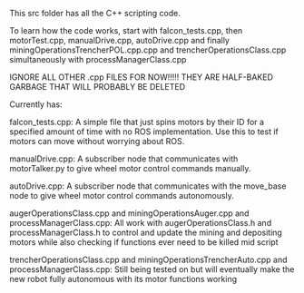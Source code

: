 This src folder has all the C++ scripting code.

To learn how the code works, start with falcon_tests.cpp, then motorTest.cpp, manualDrive.cpp, autoDrive.cpp
and finally miningOperationsTrencherPOL.cpp.cpp and trencherOperationsClass.cpp simultaneously with processManagerClass.cpp

IGNORE ALL OTHER .cpp FILES FOR NOW!!!!! THEY ARE HALF-BAKED GARBAGE THAT WILL PROBABLY BE DELETED

Currently has:

falcon_tests.cpp:
  A simple file that just spins motors by their ID for a specified amount of time with 
  no ROS implementation. Use this to test if motors can move without worrying about ROS.

manualDrive.cpp:
  A subscriber node that communicates with motorTalker.py to 
  give wheel motor control commands manually.

autoDrive.cpp:
  A subscriber node that communicates with the move_base node to
  give wheel motor control commands autonomously. 

augerOperationsClass.cpp and miningOperationsAuger.cpp and processManagerClass.cpp:
  All work with augerOperationsClass.h and processManagerClass.h to control and update the mining and depositing
  motors while also checking if functions ever need to be killed mid script

trencherOperationsClass.cpp and miningOperationsTrencherAuto.cpp and processManagerClass.cpp:
  Still being tested on but will eventually make the new robot fully autonomous with its motor functions working